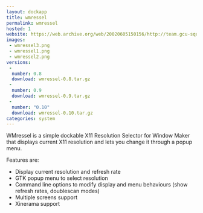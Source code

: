 ```yaml
---
layout: dockapp
title: wmressel
permalink: wmressel
hosted: 1
website: https://web.archive.org/web/20020605150156/http://team.gcu-squad.org:80/~slix/wmressel/index.html
images:
 - wmressel3.png
 - wmressel1.png
 - wmressel2.png
versions:
 -
  number: 0.8
  download: wmressel-0.8.tar.gz
 -
  number: 0.9
  download: wmressel-0.9.tar.gz
 -
  number: "0.10"
  download: wmressel-0.10.tar.gz
categories: system
---
```

WMressel is a simple dockable X11 Resolution Selector for Window Maker that
displays current X11 resolution and lets you change it through a popup menu.

Features are:
* Display current resolution and refresh rate
* GTK popup menu to select resolution
* Command line options to modify display and menu behaviours (show refresh
  rates, doublescan modes)
* Multiple screens support
* Xinerama support
